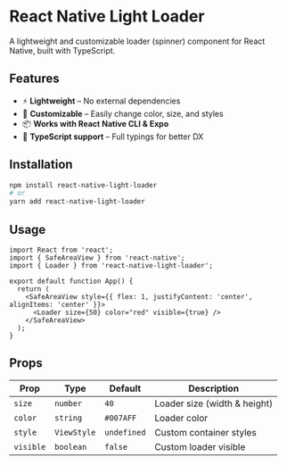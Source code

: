 # React Native Light Loader

A lightweight and customizable loader (spinner) component for React Native, built with TypeScript.

## Features
- ⚡ **Lightweight** – No external dependencies
- 🎨 **Customizable** – Easily change color, size, and styles
- 📦 **Works with React Native CLI & Expo**
- 🔧 **TypeScript support** – Full typings for better DX

## Installation

```sh
npm install react-native-light-loader
# or
yarn add react-native-light-loader
```

## Usage

```tsx
import React from 'react';
import { SafeAreaView } from 'react-native';
import { Loader } from 'react-native-light-loader';

export default function App() {
  return (
    <SafeAreaView style={{ flex: 1, justifyContent: 'center', alignItems: 'center' }}>
      <Loader size={50} color="red" visible={true} />
    </SafeAreaView>
  );
}
```

## Props

| Prop    | Type        | Default     | Description                  |
| ------- | ----------- | ----------- | ---------------------------- |
| `size`  | `number`    | `40`        | Loader size (width & height) |
| `color` | `string`    | `#007AFF`   | Loader color                 |
| `style` | `ViewStyle` | `undefined` | Custom container styles      |
| `visible`| `boolean`  | `false`     | Custom loader visible        |